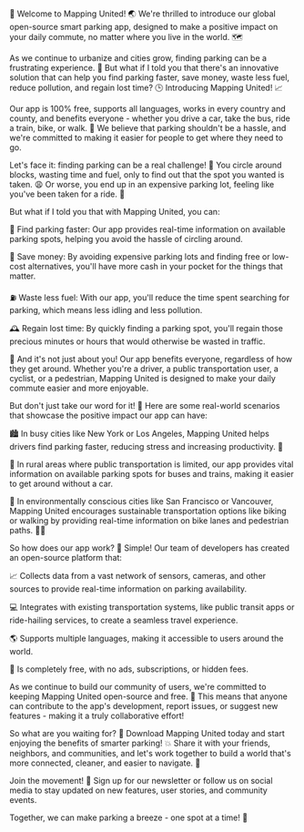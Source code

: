 🎉 Welcome to Mapping United! 🌏 We're thrilled to introduce our global open-source smart parking app, designed to make a positive impact on your daily commute, no matter where you live in the world. 🗺️

As we continue to urbanize and cities grow, finding parking can be a frustrating experience. 🚗 But what if I told you that there's an innovative solution that can help you find parking faster, save money, waste less fuel, reduce pollution, and regain lost time? 🕒 Introducing Mapping United! 📈

Our app is 100% free, supports all languages, works in every country and county, and benefits everyone - whether you drive a car, take the bus, ride a train, bike, or walk. 👣 We believe that parking shouldn't be a hassle, and we're committed to making it easier for people to get where they need to go.

Let's face it: finding parking can be a real challenge! 🤯 You circle around blocks, wasting time and fuel, only to find out that the spot you wanted is taken. 😩 Or worse, you end up in an expensive parking lot, feeling like you've been taken for a ride. 🚗

But what if I told you that with Mapping United, you can:

🔹 Find parking faster: Our app provides real-time information on available parking spots, helping you avoid the hassle of circling around.

💸 Save money: By avoiding expensive parking lots and finding free or low-cost alternatives, you'll have more cash in your pocket for the things that matter.

⛽️ Waste less fuel: With our app, you'll reduce the time spent searching for parking, which means less idling and less pollution.

🕰️ Regain lost time: By quickly finding a parking spot, you'll regain those precious minutes or hours that would otherwise be wasted in traffic.

💪 And it's not just about you! Our app benefits everyone, regardless of how they get around. Whether you're a driver, a public transportation user, a cyclist, or a pedestrian, Mapping United is designed to make your daily commute easier and more enjoyable.

But don't just take our word for it! 🤔 Here are some real-world scenarios that showcase the positive impact our app can have:

🏙️ In busy cities like New York or Los Angeles, Mapping United helps drivers find parking faster, reducing stress and increasing productivity. 💼

🚂 In rural areas where public transportation is limited, our app provides vital information on available parking spots for buses and trains, making it easier to get around without a car.

🌳 In environmentally conscious cities like San Francisco or Vancouver, Mapping United encourages sustainable transportation options like biking or walking by providing real-time information on bike lanes and pedestrian paths. 🚴‍♀️

So how does our app work? 🔧 Simple! Our team of developers has created an open-source platform that:

📈 Collects data from a vast network of sensors, cameras, and other sources to provide real-time information on parking availability.

💻 Integrates with existing transportation systems, like public transit apps or ride-hailing services, to create a seamless travel experience.

🌎 Supports multiple languages, making it accessible to users around the world.

💸 Is completely free, with no ads, subscriptions, or hidden fees.

As we continue to build our community of users, we're committed to keeping Mapping United open-source and free. 🌟 This means that anyone can contribute to the app's development, report issues, or suggest new features - making it a truly collaborative effort!

So what are you waiting for? 🎉 Download Mapping United today and start enjoying the benefits of smarter parking! 💥 Share it with your friends, neighbors, and communities, and let's work together to build a world that's more connected, cleaner, and easier to navigate. 🌟

Join the movement! 👫 Sign up for our newsletter or follow us on social media to stay updated on new features, user stories, and community events.

Together, we can make parking a breeze - one spot at a time! 🚗
